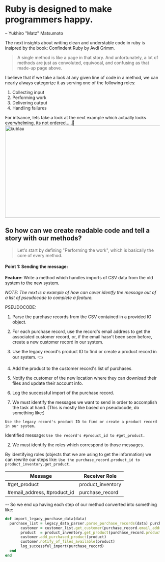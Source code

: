 # Ruby is designed to make programmers happy.
– Yukhiro "Matz" Matsumoto

The next insights about writing clean and understable code in ruby is insipred by the book:
Confindent Ruby by Avdi Grimm.

> A single method is like a page in that story. And unfortunately, a lot of methods are just as convoluted, equivocal, and confusing as that made-up page above.


I believe that if we take a look at any given line of code in a method, we can nearly always categorize it as serving one of the following roles:

1. Collecting input
2. Performing work
3. Delivering output
4. Handling failures

For intsance, lets take a look at the next example which actually looks everwhelming, its not ordered.....🤔
<img src="https://user-images.githubusercontent.com/72522628/236586862-eb9a587f-8b8b-4608-94de-1b99442b3fa2.jpg" alt="kublau" width="600" height="300">


## So how can we create readable code and tell a story with our methods?

> Let's start by defining "Performing the work", which is basically the core of every method.

#### Point 1: Sending the message:
**Feature:** Write a method which handles imports of CSV data from the old system to the new system.

_NOTE: The next is a example of how can cover identfy the message out of a list of pseudocode to complete a feature._

PSEUDOCODE:
1. Parse the purchase records from the CSV contained in a provided IO object.
2. For each purchase record, use the record's email address to get the associated customer record, or, if the email hasn't been seen before, create a new customer record in our system.
3. Use the legacy record's product ID to find or create a product record in our system. 👈 
4. Add the product to the customer record's list of purchases.
5. Notify the customer of the new location where they can download their files and update their account info.
6. Log the successful import of the purchase record.


1. We must identify the messages we want to send in order to accomplish the task at hand. (This is mostly like based on pseudocode, do something like:)

`Use the legacy record's product ID to find or create a product record in our system.`

Identified message:
`Use the record's #product_id to #get_product.`


2. We must identify the roles which correspond to those messages.

By identifying roles (objects that we are using to get the information) we can rewrite our steps like:
`Use the purchase_record.product_id to product_inventory.get_product.`

| Message       | Receiver Role     |
|---------------|-------------------|
| #get_product  | product_inventory |
| #email_address, #product_id | purchase_record |

-- So we end up having each step of our method converted into something like:

```ruby
def import_legacy_purchase_data(data)
  purchase_list = legacy_data_parser.parse_purchase_records(data) purchase_list.each do |purchase_record|
       customer = customer_list.get_customer(purchase_record.email_address)
       product  = product_inventory.get_product(purchase_record.product_id)
       customer.add_purchased_product(product)
       customer.notify_of_files_available(product)
       log_successful_import(purchase_record)
  end 
end
```
